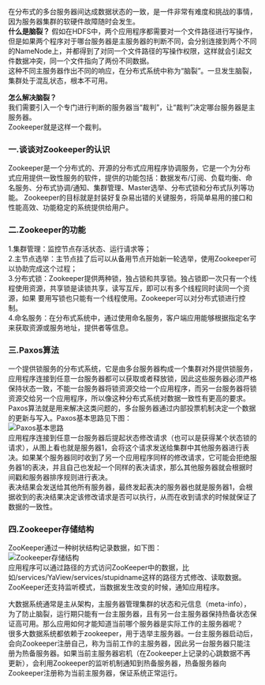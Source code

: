 在分布式的多台服务器间达成数据状态的一致，是一件非常有难度和挑战的事情，因为服务器集群的软硬件故障随时会发生。  
**什么是脑裂？**
假如在HDFS中，两个应用程序都需要对一个文件路径进行写操作，但是如果两个程序对于哪台服务器是主服务器的判断不同，会分别连接到两个不同的NameNode上，并都得到了对同一个文件路径的写操作权限，这样就会引起文件数据冲突，同一个文件指向了两份不同数据。  
这种不同主服务器作出不同的响应，在分布式系统中称为“脑裂”。一旦发生脑裂，集群处于混乱状态，根本不可用。  

**怎么解决脑裂？**  
我们需要引入一个专门进行判断的服务器当“裁判”，让“裁判”决定哪台服务器是主服务器。  
Zookeeper就是这样一个裁判。  

### 一.谈谈对Zookeeper的认识
Zookeeper是一个分布式的、开源的分布式应用程序协调服务，它是一个为分布式应用提供一致性服务的软件，提供的功能包括：数据发布/订阅、负载均衡、命名服务、分布式协调/通知、集群管理、Master选举、分布式锁和分布式队列等功能。
Zookeeper的目标就是封装好复杂易出错的关键服务，将简单易用的接口和性能高效、功能稳定的系统提供给用户。  

### 二.Zookeeper的功能
1.集群管理：监控节点存活状态、运行请求等；  
2.主节点选举：主节点挂了后可以从备用节点开始新一轮选举，使用Zookeeper可以协助完成这个过程；  
3.分布式锁：Zookeeper提供两种锁，独占锁和共享锁。独占锁即一次只有一个线程使用资源，共享锁是读锁共享，读写互斥，即可以有多个线程同时读同一个资源，如果
要用写锁也只能有一个线程使用。Zookeeper可以对分布式锁进行控制。  
4.命名服务：在分布式系统中，通过使用命名服务，客户端应用能够根据指定名字来获取资源或服务地址，提供者等信息。  

### 三.Paxos算法
一个提供锁服务的分布式系统，它是由多台服务器构成一个集群对外提供锁服务，应用程序连接到任意一台服务器都可以获取或者释放锁，因此这些服务器必须严格保持状态一致，不能一台服务器将锁资源交给一个应用程序，而另一台服务器将锁资源交给另一个应用程序，所以像这种分布式系统对数据一致性有更高的要求。  
Paxos算法就是用来解决这类问题的，多台服务器通过内部投票机制决定一个数据的更新与写入。Paxos基本思路见下图：  
![Paxos基本思路](https://static001.geekbang.org/resource/image/96/2f/96c6615c359f79922b9b087f6be4172f.png)  
应用程序连接到任意一台服务器后提起状态修改请求（也可以是获得某个状态锁的请求），从图上看也就是服务器1，会将这个请求发送给集群中其他服务器进行表决。如果某个服务器同时收到了另一个应用程序同样的修改请求，它可能会拒绝服务器1的表决，并且自己也发起一个同样的表决请求，那么其他服务器就会根据时间戳和服务器排序规则进行表决。  
表决结果会发送给其他所有服务器，最终发起表决的服务器也就是服务器1，会根据收到的表决结果决定该修改请求是否可以执行，从而在收到请求的时候就保证了数据的一致性。  

### 四.Zookeeper存储结构
ZooKeeper通过一种树状结构记录数据，如下图：  
![Zookeeper存储结构](https://static001.geekbang.org/resource/image/76/5f/76526be77b0026a0c3b2d661d362665f.png)  
应用程序可以通过路径的方式访问ZooKeeper中的数据，比如/services/YaView/services/stupidname这样的路径方式修改、读取数据。ZooKeeper还支持监听模式，当数据发生改变的时候，通知应用程序。  

大数据系统通常是主从架构，主服务器管理集群的状态和元信息（meta-info），为了防止脑裂，运行期只能有一台主服务器，且有另一台主服务器保持热备状态保证高可用。那么应用如何才能知道当前哪个服务器是实际工作的主服务器呢？  
很多大数据系统都依赖于zookeeper，用于选举主服务器。一台主服务器启动后，会向Zookeeper注册自己，称为当前工作的主服务器，因此另一台服务器只能注册为热备服务器。如果当前主服务器宕机（在Zookeeper上记录的心跳数据不再更新），会利用Zookeeper的监听机制通知到热备服务器，热备服务器向Zookeeper注册称为当前主服务器，保证系统正常运行。  








